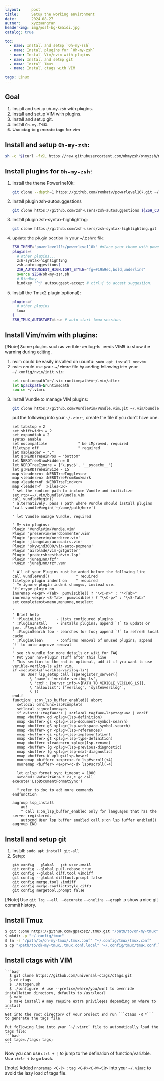 ```yaml
---
layout:     post
title:      Setup the working environment
date:       2024-08-27
author:     xyzzhangfan
header-img: img/post-bg-kuaidi.jpg
catalog: true

toc:
  - name: Install and setup `Oh-my-zsh`
  - name: Install plugins for `Oh-my-zsh`
  - name: Install Vim/nvim with plugins
  - name: Install and setup git
  - name: Install Tmux
  - name: Install ctags with VIM

tags: Linux
---
```


## Goal
1. Install and setup `Oh-my-zsh` with plugins.
2. Install and setup VIM with plugins.
3. Install and setup git.
4. Install `Oh-my-TMUX`.
5. Use ctag to generate tags for vim
  
## Install and setup `Oh-my-zsh`: 
  ```bash
  sh -c "$(curl -fsSL https://raw.githubusercontent.com/ohmyzsh/ohmyzsh/master/tools/install.sh)"
  ```
## Install plugins for `Oh-my-zsh`:
  
  1. Install the theme Powerline10k:
      ```bash
      git clone --depth=1 https://github.com/romkatv/powerlevel10k.git ~/powerlevel10k echo 'source ~/powerlevel10k/powerlevel10k.zsh-theme' >>~/.zshrc
      ```
  2. Install plugin zsh-autosuggestions:
      ```bash
      git clone https://github.com/zsh-users/zsh-autosuggestions ${ZSH_CUSTOM:-~/.oh-my-zsh/custom}/plugins/zsh-autosuggestions
      ```
  3. Install plugin zsh-syntax-highlighting:
      ```bash
      git clone https://github.com/zsh-users/zsh-syntax-highlighting.git ${ZSH_CUSTOM:-~/.oh-my-zsh/custom}/plugins/zsh-syntax-highlighting
      ```
  4. update the plugin section in your ~/.zshrc file:
      ```bash
      ZSH_THEME="powerlevel10k/powerlevel10k" #place your theme with powerline10k
      plugins=( 
        # other plugins...
        zsh-syntax-highlighting
        zsh-autosuggestions)
        ZSH_AUTOSUGGEST_HIGHLIGHT_STYLE="fg=#19a9ec,bold,underline"
        source $ZSH/oh-my-zsh.sh
        # Bindkey
        bindkey '^j' autosuggest-accept # ctrl+j to accept suggestion.
      ```
  5. Install the Tmux2 plugin(optional):
      ```bash
      plugins=(
        # other plugins
        tmux
      )
      ZSH_TMUX_AUTOSTART=true # auto start tmux session.
      ```
## Install Vim/nvim with plugins:
  
[!Note] Some plugins such as verible-verilog-ls needs VIM9 to show the warning during editing.

  1. nvim could be easily installed on ubuntu: ```sudo apt install neovim```
  2. nvim could use your ~/.vimrc file by adding following into your `~/.config/nvim/init.vim`:
      ```bash
      set runtimepath^=~/.vim runtimepath+=~/.vim/after
      let &packpath=&runtimepath
      source ~/.vimrc
      ```
  3. Install Vundle to manage VIM plugins: 
      ```bash
      git clone https://github.com/VundleVim/Vundle.vim.git ~/.vim/bundle/Vundle.vim
      ```
      put the following into your `~/.vimrc`, create the file if you don't have one.
      ```
      set tabstop = 2
      set shiftwidth = 2
      set expandtab = 2
      syntax enable
      set nocompatible              " be iMproved, required
      filetype off                  " required
      let mapleader = ","
      let g:NERDTreeWinPos = "bottom"
      let NERDTreeShowHidden = 0
      let NERDTreeIgnore = ['\.pyc$', '__pycache__']
      let g:NERDTreeWinSize = 15
      map <leader>nn :NERDTreeToggle<cr>
      map <leader>nb :NERDTreeFromBookmark
      map <leader>nf :NERDTreeFind<cr>
      map <leader>f  :Files<CR>
      " set the runtime path to include Vundle and initialize
      set rtp+=~/.vim/bundle/Vundle.vim
      call vundle#begin()
      " alternatively, pass a path where Vundle should install plugins
      "call vundle#begin('~/some/path/here')

      " let Vundle manage Vundle, required

      " My vim plugins:
      Plugin 'VundleVim/Vundle.vim'
      Plugin 'preservim/nerdcommenter.vim'
      Plugin 'preservim/nerdtree.vim'
      Plugin 'jiangmiao/autopairs.vim'
      Plugin 'skywind3000/vim-auto-popmenu'
      Plugin 'airblade/vim-gitgutter'
      Plugin 'prabirshrestha/vim-lsp'
      Plugin 'junegunn/fzf'
      Plugin 'junegunn/fzf.vim'

      " All of your Plugins must be added before the following line
      call vundle#end()            " required
      filetype plugin indent on    " required
      " To ignore plugin indent changes, instead use:
      "filetype plugin on
      inoremap <expr> <Tab>  pumvisible() ? "\<C-n>" : "\<Tab>"
      inoremap <expr> <S-Tab>  pumvisible() ? "\<C-p>" : "\<S-Tab>"
      set completeopt=menu,menuone,noselect

      "
      " Brief help
      " :PluginList       - lists configured plugins
      " :PluginInstall    - installs plugins; append `!` to update or just :PluginUpdate
      " :PluginSearch foo - searches for foo; append `!` to refresh local cache
      " :PluginClean      - confirms removal of unused plugins; append `!` to auto-approve removal
      "
      " see :h vundle for more details or wiki for FAQ
      " Put your non-Plugin stuff after this line
      " This section to the end is optional, add it if you want to use verible-verilog-ls with vim.
      if executable('verible-verilog-ls')
          au User lsp_setup call lsp#register_server({
              \ 'name': 'verible-verilog-ls',
              \ 'cmd': {server_info->[PATH_TO_VERIBLE_VERILOG_LS]},
              \ 'allowlist': ['verilog', 'systemverilog'],
              \ })
      endif
      function! s:on_lsp_buffer_enabled() abort
        setlocal omnifunc=lsp#complete
        setlocal signcolumn=yes
        if exists('+tagfunc') | setlocal tagfunc=lsp#tagfunc | endif
        nmap <buffer> gd <plug>(lsp-definition)
        nmap <buffer> gs <plug>(lsp-document-symbol-search)
        nmap <buffer> gS <plug>(lsp-workspace-symbol-search)
        nmap <buffer> gr <plug>(lsp-references)
        nmap <buffer> gi <plug>(lsp-implementation)
        nmap <buffer> gt <plug>(lsp-type-definition)
        nmap <buffer> <leader>rn <plug>(lsp-rename)
        nmap <buffer> [g <plug>(lsp-previous-diagnostic)
        nmap <buffer> ]g <plug>(lsp-next-diagnostic)
        nmap <buffer> K <plug>(lsp-hover)
        nnoremap <buffer> <expr><c-f> lsp#scroll(+4)
        nnoremap <buffer> <expr><c-d> lsp#scroll(-4)

        let g:lsp_format_sync_timeout = 1000
        autocmd! BufWritePre *.rs,*.go call execute('LspDocumentFormatSync')
        
        " refer to doc to add more commands
      endfunction

      augroup lsp_install
          au!
          " call s:on_lsp_buffer_enabled only for languages that has the server registered.
          autocmd User lsp_buffer_enabled call s:on_lsp_buffer_enabled()
      augroup END
      ```

## Install and setup git

  1. Install: ```sudo apt install git-all```
  2. Setup:
      ```
      git config --global --get user.email
      git config --global pull.rebase true
      git config --global diff.tool vimdiff
      git config --global difftool.prompt false
      git config merge.tool vimdiff
      git config merge.conflictstyle diff3
      git config mergetool.prompt false
      ```
  [!Note] Use `git log --all --decorate --oneline --graph` to show a nice git commit history.

## Install Tmux
  ```bash
  $ git clone https://github.com/gpakosz/.tmux.git "/path/to/oh-my-tmux"
  $ mkdir -p "~/.config/tmux"
  $ ln -s "/path/to/oh-my-tmux/.tmux.conf" "~/.config/tmux/tmux.conf"
  $ cp "/path/to/oh-my-tmux/.tmux.conf.local" "~/.config/tmux/tmux.conf.local"
  ```

## Install ctags with VIM
    ```bash
      $ git clone https://github.com/universal-ctags/ctags.git
      $ cd ctags
      $ ./autogen.sh
      $ ./configure  # use --prefix=/where/you/want to override installation directory, defaults to /usr/local
      $ make
      $ make install # may require extra privileges depending on where to install
    ```
    Get into the root directory of your project and run ```ctags -R *``` to generate the tags file.

    Put following line into your `~/.vimrc` file to automatically load the tags file:
    ```bash
    set tags=./tags;,tags;
    ```

  Now you can use `ctrl + ]` to jump to the defination of function/variable. Use `ctrl+ t` to go back.

  [!note] Added ```nnoremap <C-]> :tag <C-R><C-W><CR>``` into your `~/.vimrc` to avoid the lazy load of tags file.
